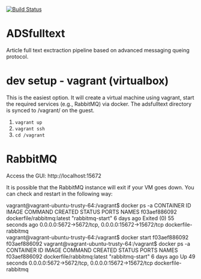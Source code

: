 [![Build Status](https://travis-ci.org/jonnybazookatone/ADSfulltext.svg?branch=master)](https://travis-ci.org/jonnybazookatone/ADSfulltext)
# ADSfulltext

Article full text exctraction pipeline based on advanced messaging queing protocol.

dev setup - vagrant (virtualbox)
================================

This is the easiest option. It will create a virtual machine using vagrant, start the required services (e.g., RabbitMQ) via docker. The adsfulltext directory is synced to /vagrant/ on the guest.

1. `vagrant up`
1. `vagrant ssh`
1. `cd /vagrant`

RabbitMQ
========

Access the GUI: http://localhost:15672

It is possible that the RabbitMQ instance will exit if your VM goes down. You can check and restart in the following way:

vagrant@vagrant-ubuntu-trusty-64:/vagrant$ docker ps -a
CONTAINER ID        IMAGE                        COMMAND             CREATED             STATUS                      PORTS                                              NAMES
f03aef886092        dockerfile/rabbitmq:latest   "rabbitmq-start"    6 days ago          Exited (0) 55 seconds ago   0.0.0.0:5672->5672/tcp, 0.0.0.0:15672->15672/tcp   dockerfile-rabbitmq   
vagrant@vagrant-ubuntu-trusty-64:/vagrant$ docker start f03aef886092
f03aef886092
vagrant@vagrant-ubuntu-trusty-64:/vagrant$ docker ps -a
CONTAINER ID        IMAGE                        COMMAND             CREATED             STATUS              PORTS                                              NAMES
f03aef886092        dockerfile/rabbitmq:latest   "rabbitmq-start"    6 days ago          Up 49 seconds       0.0.0.0:5672->5672/tcp, 0.0.0.0:15672->15672/tcp   dockerfile-rabbitmq